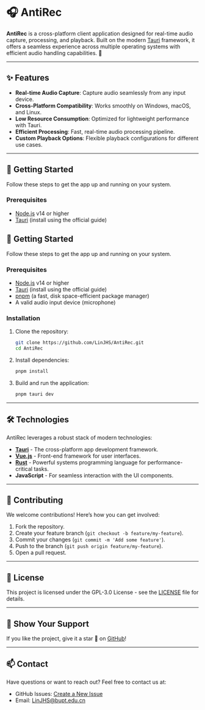 # 🎧 AntiRec 

<!-- ![AntiRec Logo]() -->

**AntiRec** is a cross-platform client application designed for real-time audio capture, processing, and playback. Built on the modern [Tauri](https://tauri.app/) framework, it offers a seamless experience across multiple operating systems with efficient audio handling capabilities. 🚀

---

## ✨ Features

- **Real-time Audio Capture**: Capture audio seamlessly from any input device.
- **Cross-Platform Compatibility**: Works smoothly on Windows, macOS, and Linux.
- **Low Resource Consumption**: Optimized for lightweight performance with Tauri.
- **Efficient Processing**: Fast, real-time audio processing pipeline.
- **Custom Playback Options**: Flexible playback configurations for different use cases.

---

## 🚀 Getting Started

Follow these steps to get the app up and running on your system.

### Prerequisites
- [Node.js](https://nodejs.org/) v14 or higher
- [Tauri](https://tauri.app/) (install using the official guide)

## 🚀 Getting Started

Follow these steps to get the app up and running on your system.

### Prerequisites
- [Node.js](https://nodejs.org/) v14 or higher
- [Tauri](https://tauri.app/) (install using the official guide)
- [pnpm](https://pnpm.io/) (a fast, disk space-efficient package manager)
- A valid audio input device (microphone)

### Installation
1. Clone the repository:
   ```bash
   git clone https://github.com/LinJHS/AntiRec.git
   cd AntiRec
   ```

2. Install dependencies:
   ```bash
   pnpm install
   ```

3. Build and run the application:
   ```bash
   pnpm tauri dev
   ```
<!-- 
---

## 📷 Screenshots

![AntiRec Screenshot 1](https://your-image-link.com/screenshot1.png)
*Main interface of AntiRec on Windows*

![AntiRec Screenshot 2](https://your-image-link.com/screenshot2.png)
*Real-time audio processing view* -->

---

## 🛠️ Technologies

AntiRec leverages a robust stack of modern technologies:

- **[Tauri](https://tauri.app/)** - The cross-platform app development framework.
- **[Vue.js](https://vuejs.org/)** - Front-end framework for user interfaces.
- **[Rust](https://www.rust-lang.org/)** - Powerful systems programming language for performance-critical tasks.
- **JavaScript** - For seamless interaction with the UI components.

---

## 🤝 Contributing

We welcome contributions! Here’s how you can get involved:

1. Fork the repository.
2. Create your feature branch (`git checkout -b feature/my-feature`).
3. Commit your changes (`git commit -m 'Add some feature'`).
4. Push to the branch (`git push origin feature/my-feature`).
5. Open a pull request.

---

## 📜 License

This project is licensed under the GPL-3.0 License - see the [LICENSE](https://github.com/LinJHS/AntiRec/blob/main/LICENSE) file for details.

---

## 🌟 Show Your Support

If you like the project, give it a star 🌟 on [GitHub](https://github.com/LinJHS/AntiRec)! 

---

## 📫 Contact

Have questions or want to reach out? Feel free to contact us at:

- GitHub Issues: [Create a New Issue](https://github.com/LinJHS/AntiRec/issues)
- Email: LinJHS@bupt.edu.cn
